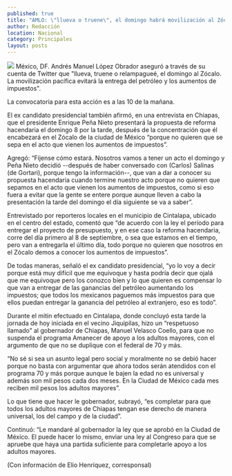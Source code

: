 ```yaml
---
published: true
title: "AMLO: \"llueva o truene\", el domingo habrá movilización al Zócalo"
author: Redacción
location: Nacional
category: Principales
layout: posts
---
```


![](http://i.imgur.com/WYpEhlDm.jpg)
México, DF. Andrés Manuel López Obrador aseguró a través de su cuenta de Twitter que "llueva, truene o relampagueé, el domingo al Zócalo. La movilización pacífica evitará la entrega del petróleo y los aumentos de impuestos".

La convocatoria para esta acción es a las 10 de la mañana.

El ex candidato presidencial también afirmó, en una entrevista en Chiapas, que el presidente Enrique Peña Nieto presentará la propuesta de reforma hacendaria el domingo 8 por la tarde, después de la concentración que él encabezará en el Zócalo de la ciudad de México “porque no quieren que se sepa en el acto que vienen los aumentos de impuestos”.

Agregó: “Fíjense cómo estará. Nosotros vamos a tener un acto el domingo y Peña Nieto decidió --después de haber conversado con (Carlos) Salinas (de Gortari), porque tengo la información--, que van a dar a conocer su propuesta hacendaria cuando termine nuestro acto porque no quieren que sepamos en el acto que vienen los aumentos de impuestos, como si eso fuera a evitar que la gente se entere porque aunque lleven a cabo la presentación la tarde del domingo el día siguiente se va a saber”.

Entrevistado por reporteros locales en el municipio de Cintalapa, ubicado en el centro del estado, comentó que “de acuerdo con la ley el período para entregar el proyecto de presupuesto, y en ese caso la reforma hacendaria, corre del día primero al 8 de septiembre, o sea que estamos en el tiempo, pero van a entregarla el último día, todo porque no quieren que nosotros en el Zócalo demos a conocer los aumentos de impuestos”.

De todas maneras, señaló el ex candidato presidencial, “yo lo voy a decir porque está muy difícil que me equivoque y hasta podría decir que ojalá que me equivoque pero los conozco bien y lo que quieren es compensar lo que van a entregar de las ganancias del petróleo aumentando los impuestos; que todos los mexicanos paguemos más impuestos para que ellos puedan entregar la ganancia del petróleo al extranjero, eso es todo”.

Durante el mitin efectuado en Cintalapa, donde concluyó esta tarde la jornada de hoy iniciada en el vecino Jiquipilas, hizo un “respetuoso llamado” al gobernador de Chiapas, Manuel Velasco Coello, para que no suspenda el programa Amanecer de apoyo a los adultos mayores, con el argumento de que no se duplique con el federal de 70 y más.

“No sé si sea un asunto legal pero social y moralmente no se debió hacer porque no basta con argumentar que ahora todos serán atendidos con el programa 70 y más porque aunque le bajen la edad no es universal y además son mil pesos cada dos meses. En la Ciudad de México cada mes reciben mil pesos los adultos mayores”.

Lo que tiene que hacer le gobernador, subrayó, “es completar para que todos los adultos mayores de Chiapas tengan ese derecho de manera universal, los del campo y de la ciudad”.

Continuó: “Le mandaré al gobernador la ley que se aprobó en la Ciudad de México. El puede hacer lo mismo, enviar una ley al Congreso para que se apruebe que haya una partida suficiente para completarle apoyo a los adultos mayores.

(Con información de Elio Henríquez, corresponsal)
